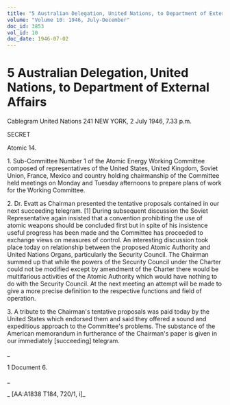 ```yaml
---
title: "5 Australian Delegation, United Nations, to Department of External Affairs"
volume: "Volume 10: 1946, July-December"
doc_id: 3853
vol_id: 10
doc_date: 1946-07-02
---
```


# 5 Australian Delegation, United Nations, to Department of External Affairs

Cablegram United Nations 241 NEW YORK, 2 July 1946, 7.33 p.m.

SECRET

Atomic 14.

1\. Sub-Committee Number 1 of the Atomic Energy Working Committee composed of representatives of the United States, United Kingdom, Soviet Union, France, Mexico and country holding chairmanship of the Committee held meetings on Monday and Tuesday afternoons to prepare plans of work for the Working Committee.

2\. Dr. Evatt as Chairman presented the tentative proposals contained in our next succeeding telegram. [1] During subsequent discussion the Soviet Representative again insisted that a convention prohibiting the use of atomic weapons should be concluded first but in spite of his insistence useful progress has been made and the Committee has proceeded to exchange views on measures of control. An interesting discussion took place today on relationship between the proposed Atomic Authority and United Nations Organs, particularly the Security Council. The Chairman summed up that while the powers of the Security Council under the Charter could not be modified except by amendment of the Charter there would be multifarious activities of the Atomic Authority which would have nothing to do with the Security Council. At the next meeting an attempt will be made to give a more precise definition to the respective functions and field of operation.

3\. A tribute to the Chairman's tentative proposals was paid today by the United States which endorsed them and said they offered a sound and expeditious approach to the Committee's problems. The substance of the American memorandum in furtherance of the Chairman's paper is given in our immediately [succeeding] telegram.

_

1 Document 6.

_

_ [AA:A1838 T184, 720/1, i]_
